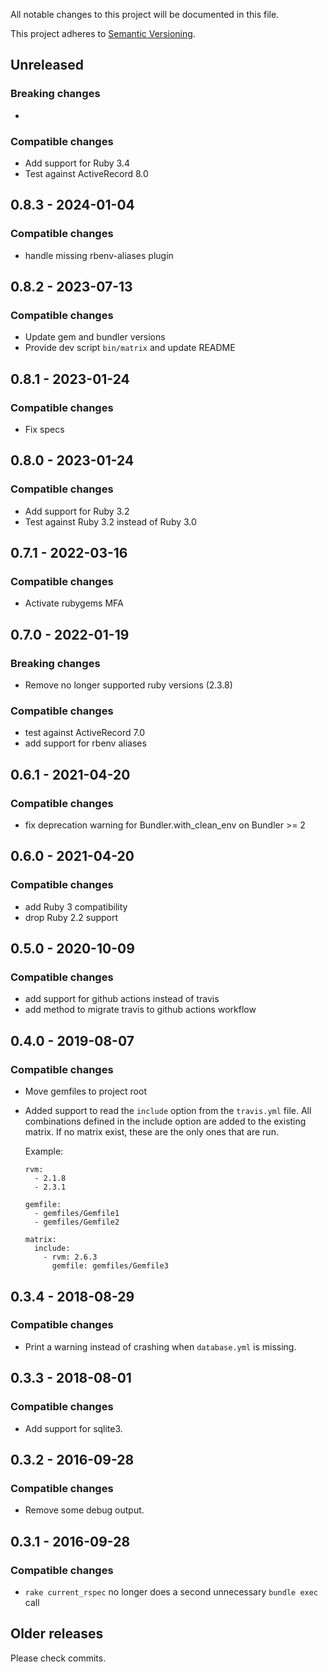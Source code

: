 All notable changes to this project will be documented in this file.

This project adheres to [Semantic Versioning](http://semver.org/spec/v2.0.0.html).


## Unreleased

### Breaking changes

-

### Compatible changes

- Add support for Ruby 3.4
- Test against ActiveRecord 8.0

## 0.8.3 - 2024-01-04

### Compatible changes

- handle missing rbenv-aliases plugin


## 0.8.2 - 2023-07-13

### Compatible changes

- Update gem and bundler versions
- Provide dev script `bin/matrix` and update README

## 0.8.1 - 2023-01-24

### Compatible changes

- Fix specs

## 0.8.0 - 2023-01-24

### Compatible changes

- Add support for Ruby 3.2
- Test against Ruby 3.2 instead of Ruby 3.0

## 0.7.1 - 2022-03-16

### Compatible changes

- Activate rubygems MFA

## 0.7.0 - 2022-01-19

### Breaking changes

- Remove no longer supported ruby versions (2.3.8)

### Compatible changes

- test against ActiveRecord 7.0
- add support for rbenv aliases

## 0.6.1 - 2021-04-20

### Compatible changes

- fix deprecation warning for Bundler.with_clean_env on Bundler >= 2

## 0.6.0 - 2021-04-20

### Compatible changes

- add Ruby 3 compatibility
- drop Ruby 2.2 support

## 0.5.0 - 2020-10-09

### Compatible changes

- add support for github actions instead of travis
- add method to migrate travis to github actions workflow

## 0.4.0 - 2019-08-07

### Compatible changes

- Move gemfiles to project root
- Added support to read the `include` option from the `travis.yml` file. All combinations defined in the include option
  are added to the existing matrix. If no matrix exist, these are the only ones that are run.

  Example:

  ```
  rvm:
    - 2.1.8
    - 2.3.1

  gemfile:
    - gemfiles/Gemfile1
    - gemfiles/Gemfile2

  matrix:
    include:
      - rvm: 2.6.3
        gemfile: gemfiles/Gemfile3
  ```

## 0.3.4 - 2018-08-29

### Compatible changes

- Print a warning instead of crashing when `database.yml` is missing.


## 0.3.3 - 2018-08-01

### Compatible changes

- Add support for sqlite3.


## 0.3.2 - 2016-09-28

### Compatible changes

- Remove some debug output.


## 0.3.1 - 2016-09-28

### Compatible changes

- `rake current_rspec` no longer does a second unnecessary `bundle exec` call


## Older releases

Please check commits.
